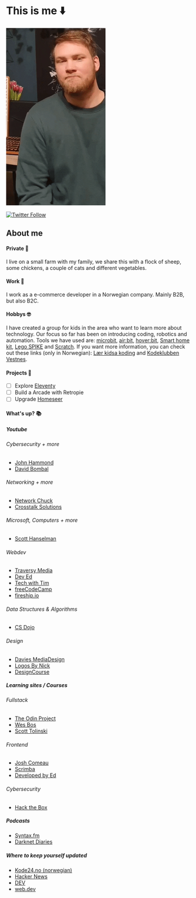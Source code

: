 # This is me :arrow_down:

![Chris](IMG_0027.GIF)

[![Twitter Follow](https://img.shields.io/badge/Instagram-E4405F?style=for-the-badge&logo=instagram&logoColor=white)](https://www.instagram.com/kystbonden/)

## About me
#### Private :sheep:
I live on a small farm with my family, we share this with a flock of sheep, some chickens, a couple of cats and different vegetables. 

#### Work :construction_worker:
I work as a e-commerce developer in a Norwegian company. Mainly B2B, but also B2C.

#### Hobbys :nerd_face:
I have created a group for kids in the area who want to learn more about technology. Our focus so far has been on introducing coding, robotics and automation. Tools we have used are: [microbit](https://microbit.org/), [air:bit](https://www.makekit.no/airbit), [hover:bit](https://www.makekit.no/hoverbit), [Smart home kit](https://www.elecfreaks.com/micro-bit-smart-home-kit.html), [Lego SPIKE](https://education.lego.com/en-us/meetspikeprime) and [Scratch](https://scratch.mit.edu/). If you want more information, you can check out these links (only in Norwegian): [Lær kidsa koding](https://www.kidsakoder.no/) and [Kodeklubben Vestnes](http://kidsa.tech).

#### Projects :seedling:

- [ ] Explore [Eleventy](https://www.11ty.dev/)
- [ ] Build a Arcade with Retropie
- [ ] Upgrade [Homeseer](https://homeseer.com/)

#### What's up? :books:

##### Youtube

###### Cybersecurity + more 
- [John Hammond](https://www.youtube.com/c/JohnHammond010)
- [David Bombal](https://www.youtube.com/c/DavidBombal)

###### Networking + more
- [Network Chuck](https://www.youtube.com/c/NetworkChuck/)
- [Crosstalk Solutions](https://www.youtube.com/c/CrosstalkSolutions/)

###### Microsoft, Computers + more
- [Scott Hanselman](https://www.youtube.com/c/shanselman/videos)

###### Webdev
- [Traversy Media](https://www.youtube.com/c/TraversyMedia)
- [Dev Ed](https://www.youtube.com/c/DevEd)
- [Tech with Tim](https://www.youtube.com/c/TechWithTim)
- [freeCodeCamp](https://www.youtube.com/c/Freecodecamp)
- [fireship.io](https://www.youtube.com/c/Fireship)

###### Data Structures & Algorithms 
- [CS Dojo](https://www.youtube.com/c/CSDojo)

###### Design
- [Davies MediaDesign](https://www.youtube.com/c/DaViesMediaDesign/)
- [Logos By Nick](https://www.youtube.com/c/LogosByNick)
- [DesignCourse](https://www.youtube.com/c/DesignCourse)

##### Learning sites / Courses

###### Fullstack
- [The Odin Project](https://www.theodinproject.com/)
- [Wes Bos](https://wesbos.com/)
- [Scott Tolinski](https://www.leveluptutorials.com/)

###### Frontend
- [Josh Comeau](https://www.joshwcomeau.com/)
- [Scrimba](https://scrimba.com/)
- [Developed by Ed](https://developedbyed.com/)

###### Cybersecurity
- [Hack the Box](https://www.hackthebox.eu/)

##### Podcasts
- [Syntax.fm](https://syntax.fm/)
- [Darknet Diaries](https://darknetdiaries.com/)

##### Where to keep yourself updated
- [Kode24.no (norwegian)](https://www.kode24.no/)
- [Hacker News](https://news.ycombinator.com/)
- [DEV](https://dev.to/)
- [web.dev](https://web.dev/)